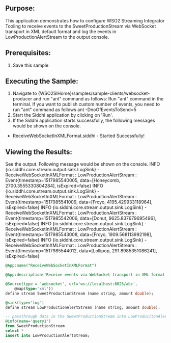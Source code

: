 

## Purpose:
This application demonstrates how to configure WSO2 Streaming Integrator Tooling to receive events to the
SweetProductionStream via WebSocket transport in XML default format and log the events in
LowProductionAlertStream to the output console.

## Prerequisites:
1) Save this sample

## Executing the Sample:
1) Navigate to {WSO2SIHome}/samples/sample-clients/websocket-producer and run "ant" command as follows:
Run "ant" command in the terminal.
If you want to publish custom number of events, you need to run "ant" command as follows
ant -DnoOfEventsToSend=5
2) Start the Siddhi application by clicking on 'Run'.
3) If the Siddhi application starts successfully, the following messages would be shown on the console.
* ReceiveWebSocketInXMLFormat.siddhi - Started Successfully!

## Viewing the Results:
See the output. Following message would be shown on the console.
INFO {io.siddhi.core.stream.output.sink.LogSink} - ReceiveWebSocketInXMLFormat : LowProductionAlertStream : Event{timestamp=1517985540005, data=[Honeycomb, 2700.3555330804284], isExpired=false}
INFO {io.siddhi.core.stream.output.sink.LogSink} - ReceiveWebSocketInXMLFormat : LowProductionAlertStream : Event{timestamp=1517985541009, data=[Froyo, 4195.429933118964], isExpired=false}
INFO {io.siddhi.core.stream.output.sink.LogSink} - ReceiveWebSocketInXMLFormat : LowProductionAlertStream : Event{timestamp=1517985542006, data=[Donut, 9625.837679695496], isExpired=false}
INFO {io.siddhi.core.stream.output.sink.LogSink} - ReceiveWebSocketInXMLFormat : LowProductionAlertStream : Event{timestamp=1517985543008, data=[Froyo, 1909.568113992198], isExpired=false}
INFO {io.siddhi.core.stream.output.sink.LogSink} - ReceiveWebSocketInXMLFormat : LowProductionAlertStream : Event{timestamp=1517985544012, data=[Lollipop, 291.8985351086241], isExpired=false}


```sql
@App:name("ReceiveWebSocketInXMLFormat")

@App:description('Receive events via WebSocket transport in XML format and view the output on the console.')

@Source(type = 'websocket', url='ws://localhost:8025/abc',
    @map(type='xml'))
define stream SweetProductionStream (name string, amount double);

@sink(type='log')
define stream LowProductionAlertStream (name string, amount double);

-- passthrough data in the SweetProductionStream into LowProducitonAlertStream
@info(name='query1')
from SweetProductionStream
select *
insert into LowProductionAlertStream;
```